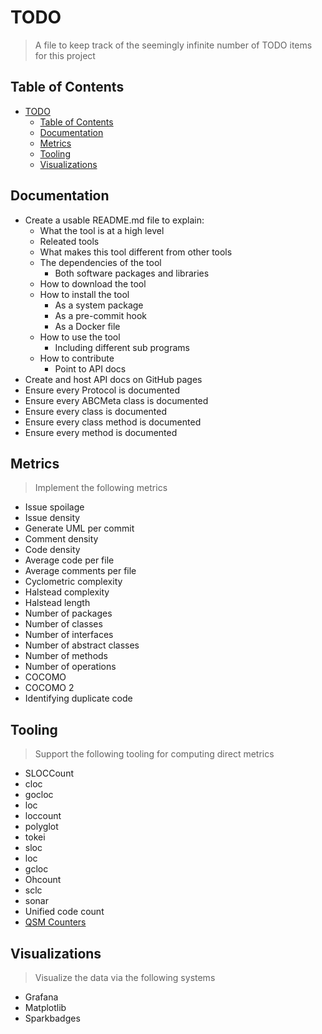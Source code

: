 # TODO

> A file to keep track of the seemingly infinite number of TODO items for this
> project

## Table of Contents

- [TODO](#todo)
  - [Table of Contents](#table-of-contents)
  - [Documentation](#documentation)
  - [Metrics](#metrics)
  - [Tooling](#tooling)
  - [Visualizations](#visualizations)

## Documentation

- Create a usable README.md file to explain:
  - What the tool is at a high level
  - Releated tools
  - What makes this tool different from other tools
  - The dependencies of the tool
    - Both software packages and libraries
  - How to download the tool
  - How to install the tool
    - As a system package
    - As a pre-commit hook
    - As a Docker file
  - How to use the tool
    - Including different sub programs
  - How to contribute
    - Point to API docs
- Create and host API docs on GitHub pages
- Ensure every Protocol is documented
- Ensure every ABCMeta class is documented
- Ensure every class is documented
- Ensure every class method is documented
- Ensure every method is documented

## Metrics

> Implement the following metrics

- Issue spoilage
- Issue density
- Generate UML per commit
- Comment density
- Code density
- Average code per file
- Average comments per file
- Cyclometric complexity
- Halstead complexity
- Halstead length
- Number of packages
- Number of classes
- Number of interfaces
- Number of abstract classes
- Number of methods
- Number of operations
- COCOMO
- COCOMO 2
- Identifying duplicate code

## Tooling

> Support the following tooling for computing direct metrics

- SLOCCount
- cloc
- gocloc
- loc
- loccount
- polyglot
- tokei
- sloc
- loc
- gcloc
- Ohcount
- sclc
- sonar
- Unified code count
- [QSM Counters](https://www.qsm.com/CodeCounters.html)

## Visualizations

> Visualize the data via the following systems

- Grafana
- Matplotlib
- Sparkbadges
